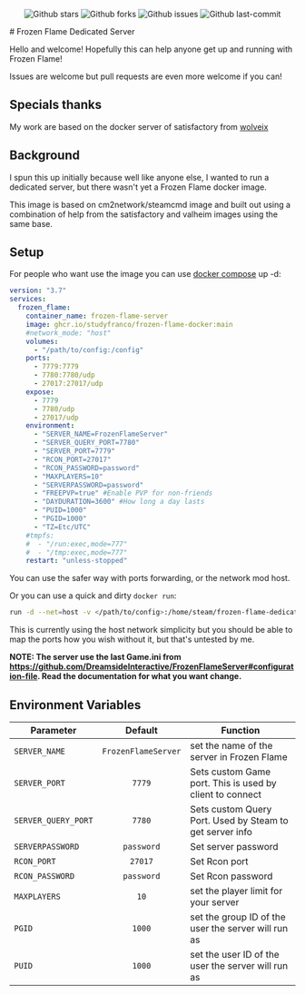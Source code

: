<div align="center">
  
![Github stars](https://badgen.net/github/stars/studyfranco/frozen-flame-docker?icon=github&label=stars)
![Github forks](https://badgen.net/github/forks/studyfranco/frozen-flame-docker?icon=github&label=forks)
![Github issues](https://img.shields.io/github/issues/studyfranco/frozen-flame-docker)
![Github last-commit](https://img.shields.io/github/last-commit/studyfranco/frozen-flame-docker)
  
</div>
# Frozen Flame Dedicated Server

Hello and welcome! Hopefully this can help anyone get up and running with Frozen Flame!

Issues are welcome but pull requests are even more welcome if you can!

## Specials thanks

My work are based on the docker server of satisfactory from [wolveix](https://github.com/wolveix/satisfactory-server)

## Background

I spun this up initially because well like anyone else, I wanted to run a dedicated server, but there wasn't yet a Frozen Flame docker image.

This image is based on cm2network/steamcmd image and built out using a combination of help from the satisfactory and valheim images using the same base.

## Setup

For people who want use the image you can use [docker compose](https://docs.docker.com/compose/) up -d:
```yaml
version: "3.7"
services:
  frozen_flame:
    container_name: frozen-flame-server
    image: ghcr.io/studyfranco/frozen-flame-docker:main
    #network_mode: "host"
    volumes:
      - "/path/to/config:/config"
    ports:
      - 7779:7779
      - 7780:7780/udp
      - 27017:27017/udp
    expose:
      - 7779
      - 7780/udp
      - 27017/udp
    environment:
      - "SERVER_NAME=FrozenFlameServer"
      - "SERVER_QUERY_PORT=7780"
      - "SERVER_PORT=7779"
      - "RCON_PORT=27017"
      - "RCON_PASSWORD=password"
      - "MAXPLAYERS=10"
      - "SERVERPASSWORD=password"
      - "FREEPVP=true" #Enable PVP for non-friends
      - "DAYDURATION=3600" #How long a day lasts
      - "PUID=1000"
      - "PGID=1000"
      - "TZ=Etc/UTC"
    #tmpfs:
    #  - "/run:exec,mode=777"
    #  - "/tmp:exec,mode=777"
    restart: "unless-stopped"
```
You can use the safer way with ports forwarding, or the network mod host.

Or you can use a quick and dirty `docker run`:
```bash
run -d --net=host -v </path/to/config>:/home/steam/frozen-flame-dedicated/FrozenFlame/Saved --name=frozen-flame-dedicated ghcr.io/ragingdave/frozen-flame-docker:main 
```
This is currently using the host network simplicity but you should be able to map the ports how you wish without it, but that's untested by me.

**NOTE: The server use the last Game.ini from https://github.com/DreamsideInteractive/FrozenFlameServer#configuration-file. Read the documentation for what you want change.**

## Environment Variables

| Parameter               |  Default  | Function                                            |
| ----------------------- | :-------: | --------------------------------------------------- |
| `SERVER_NAME` | `FrozenFlameServer` | set the name of the server in Frozen Flame          |
| `SERVER_PORT`           |   `7779`  | Sets custom Game port. This is used by client to connect |
| `SERVER_QUERY_PORT`     |   `7780`  | Sets custom Query Port. Used by Steam to get server info |
| `SERVERPASSWORD`        | `password`| Set server password                                 |
| `RCON_PORT`             |   `27017` | Set Rcon port                                       |
| `RCON_PASSWORD`         | `password`| Set Rcon password                                   |
| `MAXPLAYERS`            |    `10`   | set the player limit for your server                |
| `PGID`                  |   `1000`  | set the group ID of the user the server will run as |
| `PUID`                  |   `1000`  | set the user ID of the user the server will run as  |
